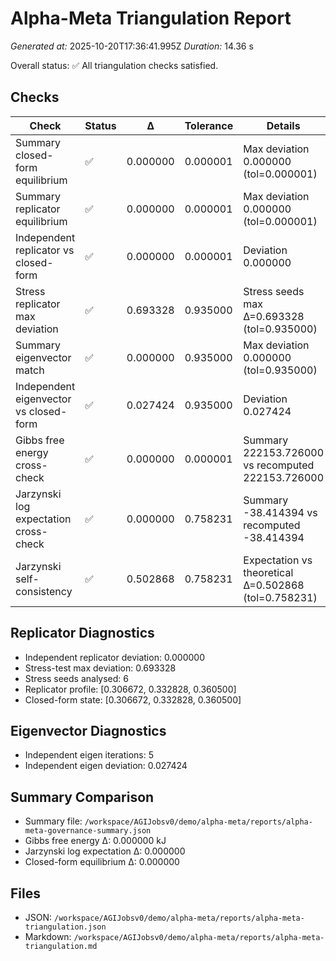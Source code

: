 # Alpha-Meta Triangulation Report
*Generated at:* 2025-10-20T17:36:41.995Z
*Duration:* 14.36 s

Overall status: ✅ All triangulation checks satisfied.

## Checks
| Check | Status | Δ | Tolerance | Details |
| --- | --- | --- | --- | --- |
| Summary closed-form equilibrium | ✅ | 0.000000 | 0.000001 | Max deviation 0.000000 (tol=0.000001) |
| Summary replicator equilibrium | ✅ | 0.000000 | 0.000001 | Max deviation 0.000000 (tol=0.000001) |
| Independent replicator vs closed-form | ✅ | 0.000000 | 0.000001 | Deviation 0.000000 |
| Stress replicator max deviation | ✅ | 0.693328 | 0.935000 | Stress seeds max Δ=0.693328 (tol=0.935000) |
| Summary eigenvector match | ✅ | 0.000000 | 0.935000 | Max deviation 0.000000 (tol=0.935000) |
| Independent eigenvector vs closed-form | ✅ | 0.027424 | 0.935000 | Deviation 0.027424 |
| Gibbs free energy cross-check | ✅ | 0.000000 | 0.000001 | Summary 222153.726000 vs recomputed 222153.726000 |
| Jarzynski log expectation cross-check | ✅ | 0.000000 | 0.758231 | Summary -38.414394 vs recomputed -38.414394 |
| Jarzynski self-consistency | ✅ | 0.502868 | 0.758231 | Expectation vs theoretical Δ=0.502868 (tol=0.758231) |

## Replicator Diagnostics
- Independent replicator deviation: 0.000000
- Stress-test max deviation: 0.693328
- Stress seeds analysed: 6
- Replicator profile: [0.306672, 0.332828, 0.360500]
- Closed-form state: [0.306672, 0.332828, 0.360500]

## Eigenvector Diagnostics
- Independent eigen iterations: 5
- Independent eigen deviation: 0.027424

## Summary Comparison
- Summary file: `/workspace/AGIJobsv0/demo/alpha-meta/reports/alpha-meta-governance-summary.json`
- Gibbs free energy Δ: 0.000000 kJ
- Jarzynski log expectation Δ: 0.000000
- Closed-form equilibrium Δ: 0.000000

## Files
- JSON: `/workspace/AGIJobsv0/demo/alpha-meta/reports/alpha-meta-triangulation.json`
- Markdown: `/workspace/AGIJobsv0/demo/alpha-meta/reports/alpha-meta-triangulation.md`